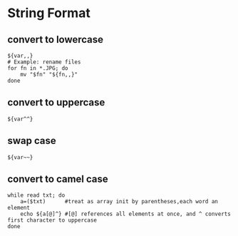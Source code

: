 # String Format

## convert to lowercase
```
${var,,}
# Example: rename files
for fn in *.JPG; do
    mv "$fn" "${fn,,}"
done
```

## convert to uppercase
```
${var^^}
```

## swap case
```
${var~~}
```

## convert to camel case
```
while read txt; do
    a=($txt)      #treat as array init by parentheses,each word an element
    echo ${a[@]^} #[@] references all elements at once, and ^ converts first character to uppercase
done
```